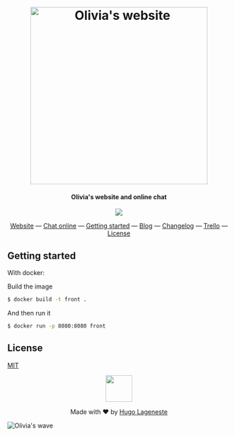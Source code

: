 <h1 align="center">
  <br>
  <img src="https://olivia-ai.org/img/oliviaiphone11ipadpro.jpg" alt="Olivia's website" width="400">
  <br>
</h1>

<h4 align="center">Olivia's website and online chat</h4>

<p align="center">
  <a href="https://app.netlify.com/sites/olivia-ai/deploys"><img src="https://api.netlify.com/api/v1/badges/a465948c-abf9-4677-8943-f14d0e3bc648/deploy-status"></a>
</p>

<p align="center">
  <a href="https://olivia-ai.org">Website</a> —
  <a href="https://olivia-ai.org/chat">Chat online</a> —
  <a href="#genting-started">Getting started</a> —
  <a href="https://olivia-ai.org/blog">Blog</a> —
  <a href="https://olivia-ai.org/changelog">Changelog</a> —
  <a href="https://trello.com/b/azB6r2IC/olivia">Trello</a> —
  <a href="#license">License</a>
</p>

## Getting started
With docker:

Build the image
```bash
$ docker build -t front .
```

And then run it
```bash
$ docker run -p 8080:8080 front
```

## License
[MIT](https://github.com/olivia-ai/olivia-ai.org/blob/master/LICENSE)

<p align="center">
  <img width="60" src="https://olivia-ai.org/img/icons/olivia.png">
<p>

<p align="center">
  Made with ❤️ by <a href="https://github.com/hugolgst">Hugo Lageneste</a>
</p>

![Olivia's wave](https://olivia-ai.org/img/background-olivia.png)
